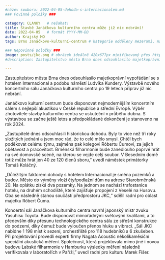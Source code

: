 ```yaml
---
#název souboru: 2022-04-05-dohoda-s-internacionalem.md 
### Povinné položky ###

category: CLANKY   # nešahat!
title: Stavbě Janáčkova kulturního centra může již nic nebrání!
date: 2022-04-05   # formát YYYY-MM-DD
author: Krajský MO
tags: Brno Janáčkovo-kulturní-centrum # kategorie odděleny mezerami, např. volby zemědělství životní-prostředí piráti (viz https://jihomoravsky.pirati.cz/tags/)

### Nepovinné položky ###
image: posts/jkc.png # obrázek ideálně 420x677px minifikovaný přes https://tinypng.com/
#description: Zastupitelstvo města Brna dnes odsouhlasilo majetkoprávní vypořádání se s hotelem Internacional a podobu náměstí Ludvíka Kundery. Výstavbě nového koncertního sálu Janáčkova kulturního centra po 19 letech příprav již nic nebrání. 

---
```

Zastupitelstvo města Brna dnes odsouhlasilo majetkoprávní vypořádání se s hotelem Internacional a podobu náměstí Ludvíka Kundery. Výstavbě nového koncertního sálu Janáčkova kulturního centra po 19 letech příprav již nic nebrání. 

Janáčkovo kulturní centrum bude disponovat nejmodernějším koncertním sálem s nejlepší akustikou v České republice a střední Evropě. Výběr zhotovitele stavby kulturního centra se uskuteční v průběhu dubna. S výstavbou se začne ještě letos a předpokládané dokončení je stanoveno na rok 2024. 

„Zastupitelé dnes odsouhlasili historickou dohodu. Byly to více než tři roky složitých jednání a jsem moc rád, že to celé mělo smysl. Chtěl bych poděkovat celému týmu, zejména pak kolegovi Róbertu Čumovi, za jejich obětavost a pracovitost. Brněnská filharmonie bude zanedlouho poprvé hrát na své domovské scéně, na kterou se vejde celý soubor. V Besedním domě totiž může hrát jen 40 ze 120 členů sboru,” uvedl náměstek primátorky Tomáš Koláčný. 

„Důležitým faktorem dohody s hotelem Internacional je směna pozemků a budov. Město do výměny vloží čtyřpodlažní dům na adrese Starobrněnská 20. Na oplátku získá dva pozemky. Na jednom se nachází trafostanice hotelu, na druhém schodiště, které zajišťuje propojení z Veselé na Husovu. Oba se následně stanou součástí předprostoru JKC,“ sdělil radní pro oblast majetku Róbert Čuma.

Koncertní sál Janáčkova kulturního centra navrhl japonský mistr zvuku Yasuhisu Toyota. Bude disponovat mimořádnými světovými kvalitami, a to především díky přesunu technologického centra sálu ze střešní konstrukce do podzemí, díky čemuž bude vyloučen přenos hluku a vibrací. „Sál JKC nabídne 1 198 míst k sezení, orchestřiště pro 118 hudebníků a 6 zkušeben. Při projektování provedli experti firmy Nagata Acoustic několikaměsíční speciální akustická měření. Společnost, která projektovala mimo jiné i novou budovu Labské filharmonie v Hamburku výsledky měření následně verifikovala v laboratořích v Paříži,” uvedl radní pro kulturu Marek Fišer. 
